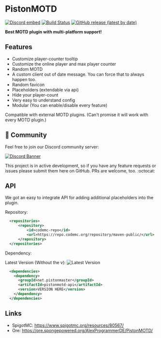 # PistonMOTD

[![Discord embed](https://discordapp.com/api/guilds/739784741124833301/embed.png)](https://discord.gg/FZtaMpuvj8)
[![Build Status](https://ci.codemc.io/buildStatus/icon?job=AlexProgrammerDE%2FPistonMOTD)](https://ci.codemc.io/job/AlexProgrammerDE/job/PistonMOTD/)
[![GitHub release (latest by date)](https://img.shields.io/github/v/release/AlexProgrammerDE/PistonMOTD)](https://github.com/AlexProgrammerDE/PistonBot/releases)

**Best MOTD plugin with multi-platform support!**

## Features

* Customize player-counter tooltip
* Customize the online player and max player counter
* Random MOTD
* A custom client out of date message. You can force that to always happen too.
* Random favicon
* Placeholders (extendable via api)
* Hide your player-count
* Very easy to understand config
* Modular (You can enable/disable every feature)

Compatible with external MOTD plugins. (Can't promise it will work with every MOTD plugin.)

## 🌈 Community

Feel free to join our Discord community server:

[![Discord Banner](https://discord.com/api/guilds/739784741124833301/widget.png?style=banner2)](https://discord.gg/FZtaMpuvj8)

This project is in active development, so if you have any feature requests or issues please submit them here on GitHub. PRs are welcome, too. :octocat:

## API

We got an easy to integrate API for adding additional placeholders into the plugin.

Repository:

```xml
  <repositories>
      <repository>
          <id>codemc-repo</id>
          <url>https://repo.codemc.org/repository/maven-public/</url>
      </repository>
  </repositories>
```

Dependency:

Latest Version (Without the v):
![Latest Version](https://img.shields.io/github/v/tag/AlexProgrammerDE/PistonMOTD?label=version)

```xml
  <dependencies>
    <dependency>
      <groupId>net.pistonmaster</groupId>
      <artifactId>pistonmotd-api</artifactId>
      <version>VERSION HERE</version>
    </dependency>
  </dependencies>
```

## Links

* SpigotMC: https://www.spigotmc.org/resources/80567/
* Ore: https://ore.spongepowered.org/AlexProgrammerDE/PistonMOTD/
